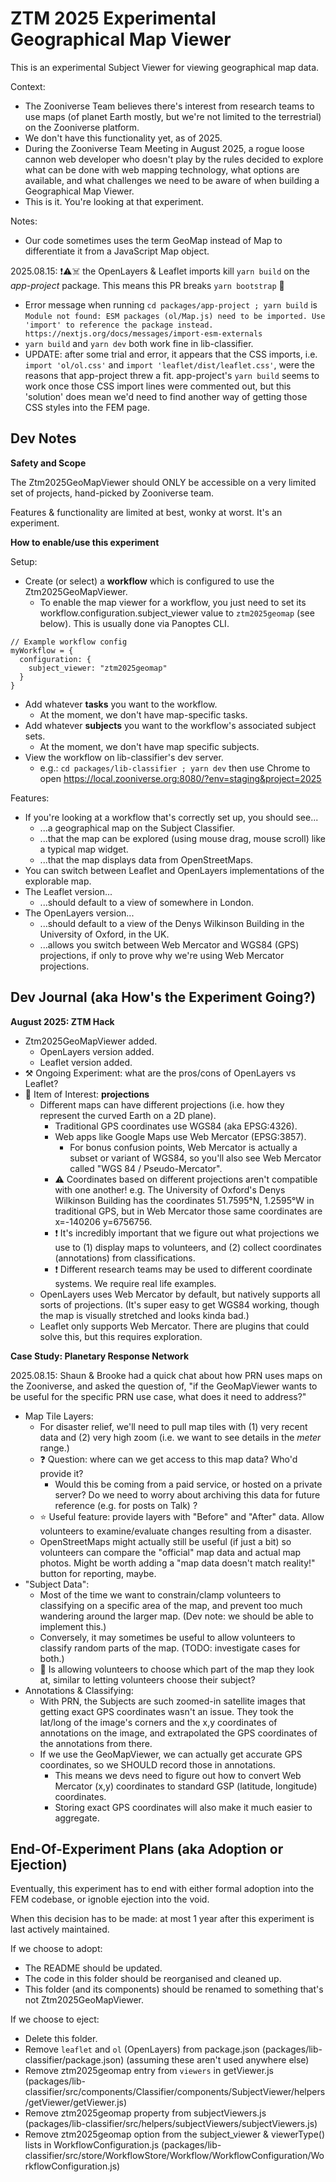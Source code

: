 # ZTM 2025 Experimental Geographical Map Viewer

This is an experimental Subject Viewer for viewing geographical map data.

Context:
- The Zooniverse Team believes there's interest from research teams to use maps
  (of planet Earth mostly, but we're not limited to the terrestrial) on the
  Zooniverse platform.
- We don't have this functionality yet, as of 2025.
- During the Zooniverse Team Meeting in August 2025, a rogue loose cannon
  web developer who doesn't play by the rules decided to explore what can be
  done with web mapping technology, what options are available, and what
  challenges we need to be aware of when building a Geographical Map Viewer.
- This is it. You're looking at that experiment.

Notes:
- Our code sometimes uses the term GeoMap instead of Map to differentiate it
  from a JavaScript Map object.

2025.08.15: ❗️⚠️☠️ the OpenLayers & Leaflet imports kill `yarn build` on the
_app-project_ package. This means this PR breaks `yarn bootstrap` 😬
- Error message when running `cd packages/app-project ; yarn build`
  is `Module not found: ESM packages (ol/Map.js) need to be imported. Use 'import' to reference the package instead. https://nextjs.org/docs/messages/import-esm-externals`
- `yarn build` and `yarn dev` both work fine in lib-classifier.
- UPDATE: after some trial and error, it appears that the CSS imports, i.e.
  `import 'ol/ol.css'` and `import 'leaflet/dist/leaflet.css'`, were the reasons
  that app-project threw a fit. app-project's `yarn build` seems to work once
  those CSS import lines were commented out, but this 'solution' does mean we'd
  need to find another way of getting those CSS styles into the FEM page.

## Dev Notes

**Safety and Scope**

The Ztm2025GeoMapViewer should ONLY be accessible on a very limited set of
projects, hand-picked by Zooniverse team.

Features & functionality are limited at best, wonky at worst. It's an
experiment.

**How to enable/use this experiment**

Setup:
- Create (or select) a **workflow** which is configured to use the
  Ztm2025GeoMapViewer.
  - To enable the map viewer for a workflow, you just need to set its
    workflow.configuration.subject_viewer value to `ztm2025geomap` (see below).
    This is usually done via Panoptes CLI.

```
// Example workflow config
myWorkflow = {
  configuration: {
    subject_viewer: "ztm2025geomap"
  }
} 
```

- Add whatever **tasks** you want to the workflow.
  - At the moment, we don't have map-specific tasks.
- Add whatever **subjects** you want to the workflow's associated subject sets.
  - At the moment, we don't have map specific subjects.
- View the workflow on lib-classifier's dev server.
  - e.g.: `cd packages/lib-classifier ; yarn dev`
    then use Chrome to open https://local.zooniverse.org:8080/?env=staging&project=2025

Features:
- If you're looking at a workflow that's correctly set up, you should see...
  - ...a geographical map on the Subject Classifier.
  - ...that the map can be explored (using mouse drag, mouse scroll) like a
    typical map widget.
  - ...that the map displays data from OpenStreetMaps.
- You can switch between Leaflet and OpenLayers implementations of the
  explorable map.
- The Leaflet version...
  - ...should default to a view of somewhere in London.
- The OpenLayers version...
  - ...should default to a view of the Denys Wilkinson Building in the
    University of Oxford, in the UK.
  - ...allows you switch between Web Mercator and WGS84 (GPS) projections, if
    only to prove why we're using Web Mercator projections.

## Dev Journal (aka How's the Experiment Going?)

**August 2025: ZTM Hack**

- Ztm2025GeoMapViewer added.
  - OpenLayers version added.
  - Leaflet version added.
- ⚒️ Ongoing Experiment: what are the pros/cons of OpenLayers vs Leaflet?
- 🤔 Item of Interest: **projections**
  - Different maps can have different projections (i.e. how they represent the
    curved Earth on a 2D plane).
    - Traditional GPS coordinates use WGS84 (aka EPSG:4326).
    - Web apps like Google Maps use Web Mercator (EPSG:3857). 
      - For bonus confusion points, Web Mercator is actually a subset or variant
        of WGS84, so you'll also see Web Mercator called
        "WGS 84 / Pseudo-Mercator".
    - ⚠️ Coordinates based on different projections aren't compatible with one
      another! e.g. The University of Oxford's Denys Wilkinson Building has the
      coordinates 51.7595°N, 1.2595°W in traditional GPS, but in Web Mercator
      those same coordinates are x=-140206 y=6756756.
    - ❗️ It's incredibly important that we figure out what projections we use to
      (1) display maps to volunteers, and (2) collect coordinates (annotations)
      from classifications.
    - ❗️ Different research teams may be used to different coordinate systems.
      We require real life examples.
  - OpenLayers uses Web Mercator by default, but natively supports all sorts of
    projections. (It's super easy to get WGS84 working, though the map is
    visually stretched and looks kinda bad.)
  - Leaflet only supports Web Mercator. There are plugins that could solve this,
    but this requires exploration.

**Case Study: Planetary Response Network**

2025.08.15: Shaun & Brooke had a quick chat about how PRN uses maps on the
Zooniverse, and asked the question of, "if the GeoMapViewer wants to be useful
for the specific PRN use case, what does it need to address?"

- Map Tile Layers:
  - For disaster relief, we'll need to pull map tiles with (1) very recent data
    and (2) very high zoom (i.e. we want to see details in the _meter_ range.)
  - ❓ Question: where can we get access to this map data? Who'd provide it?
    - Would this be coming from a paid service, or hosted on a private server?
      Do we need to worry about archiving this data for future reference
      (e.g. for posts on Talk) ?
  - ⭐️ Useful feature: provide layers with "Before" and "After" data. Allow
    volunteers to examine/evaluate changes resulting from a disaster.
  - OpenStreetMaps might actually still be useful (if just a bit) so volunteers
    can compare the "official" map data and actual map photos. Might be worth
    adding a "map data doesn't match reality!" button for reporting, maybe.
- "Subject Data":
  - Most of the time we want to constrain/clamp volunteers to classifying on
    a specific area of the map, and prevent too much wandering around the larger
    map. (Dev note: we should be able to implement this.)
  - Conversely, it may sometimes be useful to allow volunteers to classify
    random parts of the map. (TODO: investigate cases for both.)
  - 🤔 Is allowing volunteers to choose which part of the map they look at,
    similar to letting volunteers choose their subject?
- Annotations & Classifying:
  - With PRN, the Subjects are such zoomed-in satellite images that getting
    exact GPS coordinates wasn't an issue. They took the lat/long of the image's
    corners and the x,y coordinates of annotations on the image, and extrapolated
    the GPS coordinates of the annotations from there. 
  - If we use the GeoMapViewer, we can actually get accurate GPS coordinates,
    so we SHOULD record those in annotations.
    - This means we devs need to figure out how to convert Web Mercator (x,y)
      coordinates to standard GSP (latitude, longitude) coordinates.
    - Storing exact GPS coordinates will also make it much easier to aggregate.

## End-Of-Experiment Plans (aka Adoption or Ejection)

Eventually, this experiment has to end with either formal adoption into the FEM
codebase, or ignoble ejection into the void.

When this decision has to be made: at most 1 year after this experiment is last
actively maintained.

If we choose to adopt:
- The README should be updated.
- The code in this folder should be reorganised and cleaned up.
- This folder (and its components) should be renamed to something that's not
  Ztm2025GeoMapViewer.

If we choose to eject:
- Delete this folder.
- Remove `leaflet` and `ol` (OpenLayers) from package.json (packages/lib-classifier/package.json)
  (assuming these aren't used anywhere else)
- Remove ztm2025geomap entry from `viewers` in getViewer.js (packages/lib-classifier/src/components/Classifier/components/SubjectViewer/helpers/getViewer/getViewer.js)
- Remove ztm2025geomap property from subjectViewers.js (packages/lib-classifier/src/helpers/subjectViewers/subjectViewers.js)
- Remove ztm2025geomap option from the subject_viewer & viewerType() lists in WorkflowConfiguration.js (packages/lib-classifier/src/store/WorkflowStore/Workflow/WorkflowConfiguration/WorkflowConfiguration.js)
